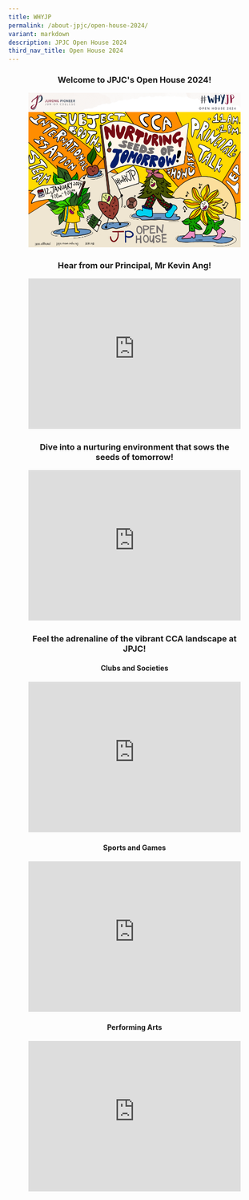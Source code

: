 ```yaml
---
title: WHYJP
permalink: /about-jpjc/open-house-2024/
variant: markdown
description: JPJC Open House 2024
third_nav_title: Open House 2024
---
```

<div align="justify">

<h3><center>Welcome to JPJC's Open House 2024!</center></h3>

	
<figure><center><img src="/images/2024/MOTD__2_.png"></center>

<h3><center>Hear from our Principal, Mr Kevin Ang!</center></h3>

	
<center><iframe allowfullscreen="" allow="accelerometer; autoplay; clipboard-write; encrypted-media; gyroscope; picture-in-picture; web-share" frameborder="0" title="#WhyJP Open House 2024 - Mr Kevin Ang's Welcome" src="https://www.youtube.com/embed/d3l4aH50SBc" width="100%" height="300"></iframe></center>	
	
<h3><center>Dive into a nurturing environment that sows the seeds of tomorrow!</center></h3>

<center><iframe allowfullscreen="" allow="accelerometer; autoplay; clipboard-write; encrypted-media; gyroscope; picture-in-picture; web-share" frameborder="0" title="#WhyJP Open House 2024 - Nurturing Seeds of Tomorrow" src="https://www.youtube.com/embed/8dVStL0-Kc8" width="100%" height="300"></iframe></center>
	
<h3><center>Feel the adrenaline of the vibrant CCA landscape at JPJC!</center></h3>

<h4><center>Clubs and Societies</center></h4>
<center><iframe allowfullscreen="" allow="accelerometer; autoplay; clipboard-write; encrypted-media; gyroscope; picture-in-picture; web-share" frameborder="0" title="#WhyJP Open House 2024 - CCAs (Clubs and Societies)" src="https://www.youtube.com/embed/IEZaChTE3wA" height="300" width="100%"></iframe>	</center>
	
<h4><center>Sports and Games</center></h4>
<iframe allowfullscreen="" allow="accelerometer; autoplay; clipboard-write; encrypted-media; gyroscope; picture-in-picture; web-share" frameborder="0" title="#WhyJP Open House 2024 - CCAs (Sports and Games)" src="https://www.youtube.com/embed/EROtVb1lf6w" height="300" width="100%"></iframe>
	
<h4><center>Performing Arts</center></h4>	
<iframe allowfullscreen="" allow="accelerometer; autoplay; clipboard-write; encrypted-media; gyroscope; picture-in-picture; web-share" frameborder="0" title="#WhyJP Open House 2024 - CCAs (Performing Arts)" src="https://www.youtube.com/embed/cJpqtzB9Z70" height="300" width="100%"></iframe>	</figure>
	
	
</div>